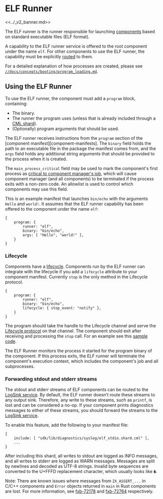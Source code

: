 # ELF Runner

<<../_v2_banner.md>>

The ELF runner is the runner responsible for launching
[components][glossary.component] based on standard executable files (ELF
format).

A capability to the ELF runner service is offered to the root component under
the name `elf`. For other components to use the ELF runner, the capability must
be explicitly [routed][capability-routing] to them.

For a detailed explanation of how processes are created, please see
[`//docs/concepts/booting/program_loading.md`][program-loading].

## Using the ELF Runner

To use the ELF runner, the component must add a `program` block, containing:

- The binary.
- The runner the program uses (unless that is already included through a [CML shard][cml-shards]).
- (Optionally) program arguments that should be used.

The ELF runner receives instructions from the `program` section of the
[component manifest][component-manifests]. The `binary` field holds the
path to an executable file in the package the manifest comes from, and the
`args` field holds any additional string arguments that should be provided to
the process when it is created.

The `main_process_critical` field may be used to mark the component's first
process as [critical to component manager's job][job-set-critical], which will
cause component manager (and all components) to be terminated if the process
exits with a non-zero code. An allowlist is used to control which components may
use this field.

This is an example manifest that launches `bin/echo` with the arguments `Hello`
and `world!`. It assumes that the ELF runner capability has been offered to the
component under the name `elf`:

```cml
{
    program: {
        runner: "elf",
        binary: "bin/echo",
        args: [ "Hello", "world!" ],
    }
}
```

### Lifecycle

Components have a [lifecycle][lifecycle]. Components run by the ELF runner can
integrate with the lifecycle if you add a `lifecycle` attribute to your component
manifest. Currently `stop` is the only method in the Lifecycle protocol.

```cml
{
    program: {
        runner: "elf",
        binary: "bin/echo",
        lifecycle: { stop_event: "notify" },
    }
}

```

The program should take the handle to the Lifecycle channel and serve the
[Lifecycle protocol][lc-proto] on that channel. The component should exit after
receiving and processing the `stop` call. For an example see this
[sample code][lc-example].

The ELF Runner monitors the process it started for the program binary of the
component. If this process exits, the ELF runner will terminate the component's
execution context, which includes the component's job and all subprocesses.

### Forwarding stdout and stderr streams

The stdout and stderr streams of ELF components can be routed to the
[LogSink service][logsink]. By default, the ELF runner doesn't route these
streams to any output sink. Therefore, any write to these streams, such as `printf`,
is lost and can be considered a no-op. If your component prints diagnostics
messages to either of these streams, you should forward the streams to the
[LogSink service][logsink].


To enable this feature, add the following to your manifest file:

```json5
{
    include: [ "sdk/lib/diagnostics/syslog/elf_stdio.shard.cml" ],
    ...
}
```

After including this shard, all writes to stdout are logged as INFO messages,
and all writes to stderr are logged as WARN messages. Messages are split
by newlines and decoded as UTF-8 strings. Invalid byte sequences are converted
to the U+FFFD replacement character, which usually looks like `�`.

Note: There are known issues where messages from `ZX_ASSERT_...` in C/C++
components and `Error` objects returned in `main` in Rust components are lost.
For more information, see [fxb-72178] and [fxb-72764] respectively.

[glossary.component]: /docs/glossary/README.md#component
[capability-routing]: component_manifests.md#capability-routing
[cml-shards]: component_manifests.md#include
[lc-example]: /examples/components/basic/src/lifecycle_full.rs
[lc-proto]: /sdk/fidl/fuchsia.process.lifecycle/lifecycle.fidl
[lifecycle]: lifecycle.md
[program-loading]: /docs/concepts/booting/program_loading.md
[job-set-critical]: /docs/reference/syscalls/job_set_critical.md
[fxb-72178]: https://bugs.fuchsia.dev/p/fuchsia/issues/detail?id=72178
[fxb-72764]: https://bugs.fuchsia.dev/p/fuchsia/issues/detail?id=72764
[logsink]: /docs/development/diagnostics/logs/recording.md#logsinksyslog

<!-- TODO: the component manifest link describes v1 manifests -->
[glossary-component-manifests]: /docs/glossary/README.md#component-manifest
